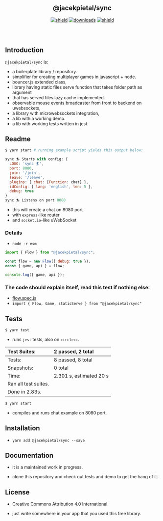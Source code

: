 <h2 align="center">
  @jacekpietal/sync
</h2>

<p align="center">
  <a href="https://badge.fury.io/js/%40jacekpietal%2Fsync"><img src="https://badge.fury.io/js/%40jacekpietal%2Fsync.svg" alt="shield" /></a>
  <a href="https://www.npmjs.com/package/@jacekpietal/sync"><img src="https://img.shields.io/npm/dt/@jacekpietal/sync.svg?style=flat-square" alt="downloads" /></a>
  <a href="https://circleci.com/gh/Prozi/sync"><img src="https://circleci.com/gh/Prozi/sync.svg?style=shield" alt="shield" /></a>
</p>

<br/><br/>

## Introduction

`@jacekpietal/sync` is:

- a boilerplate library / repository.
- simplifier for creating multiplayer games in javascript + node.
- bouncer.js extended class,
- library having static files serve function that takes folder path as argument 
- that has served files lazy cache implemented.
- observable mouse events broadcaster from front to backend on uwebsockets,
- a library with microwebsockets integration,
- a lib with a working demo.
- a lib with working tests written in jest.

## Readme

```bash
$ yarn start # running example script yields this output below:
```

```javascript
sync 🏄 Starts with config: {
  LOGO: 'sync 🏄',
  port: 8080,
  join: '/join',
  leave: '/leave',
  plugins: { chat: [Function: chat] },
  idConfig: { lang: 'english', len: 5 },
  debug: true
}
sync 🏄 Listens on port 8080
```

- this will create a chat on 8080 port
- with `express`-like router
- and `socket.io`-like uWebSocket

### Details

- `node -r esm`

```javascript
import { Flow } from "@jacekpietal/sync";

const flow = new Flow({ debug: true });
const { game, api } = flow;

console.log({ game, api });
```

### The code should explain itself, read this test if nothing else:

- [flow.spec.js](lib/flow.spec.js)
- `import { Flow, Game, staticServe } from "@jacekpietal/sync"`

## Tests

```bash
$ yarn test
```

- runs `jest` tests, also on `circleci`.

| Test Suites:         | 2 passed, 2 total       |
| :------------------- | :---------------------- |
| Tests:               | 8 passed, 8 total       |
| Snapshots:           | 0 total                 |
| Time:                | 2.301 s, estimated 20 s |
| Ran all test suites. |
| Done in 2.83s.       |

```bash
$ yarn start
```

- compiles and runs chat example on 8080 port.

## Installation

- `yarn add @jacekpietal/sync --save`

## Documentation

- it is a maintained work in progress.

- clone this repository and check out tests and demo to get the hang of it.

## License

- Creative Commons Attribution 4.0 International.

- just write somewhere in your app that you used this free library.
